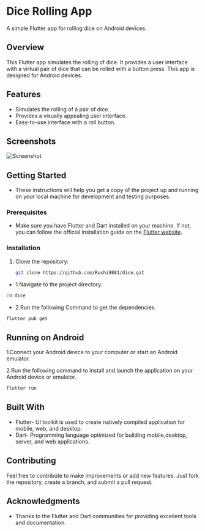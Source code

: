 # Dice Rolling App

A simple Flutter app for rolling dice on Android devices.

## Overview

This Flutter app simulates the rolling of dice. It provides a user interface with a virtual pair of dice that can be rolled with a button press. This app is designed for Android devices.

## Features

- Simulates the rolling of a pair of dice.
- Provides a visually appealing user interface.
- Easy-to-use interface with a roll button.

## Screenshots

![Screenshot](Screenshot/screenshot.gif)

## Getting Started
- These instructions will help you get a copy of the project up and running on your local machine for development and testing purposes.

### Prerequisites

- Make sure you have Flutter and Dart installed on your machine. If not, you can follow the official installation guide on the [Flutter website](https://flutter.dev/docs/get-started/install).

### Installation

1. Clone the repository:

   ```bash
   git clone https://github.com/Rushi9881/dice.git
   ```


- 1.Navigate to the project directory:

```bash
cd dice
```
- 2.Run the following Command to get the dependencies.
```bash
flutter pub get
```
## Running on Android
1.Connect your Android device to your computer or start an Android emulator.

2.Run the following command to install and launch the application on your Android device or emulator.
```bash
flutter run
```
## Built With

* Flutter- UI toolkit is used to create natively compiled application for mobile, web, and desktop.
* Dart- Programming language optimized for building mobile,desktop, server, and web applications.

## Contributing
Feel free to contribute to make improvements or add new features. Just fork the repository, create a branch, and submit a pull request.

## Acknowledgments
* Thanks to the Flutter and Dart communities for providing excellent tools and documentation.
